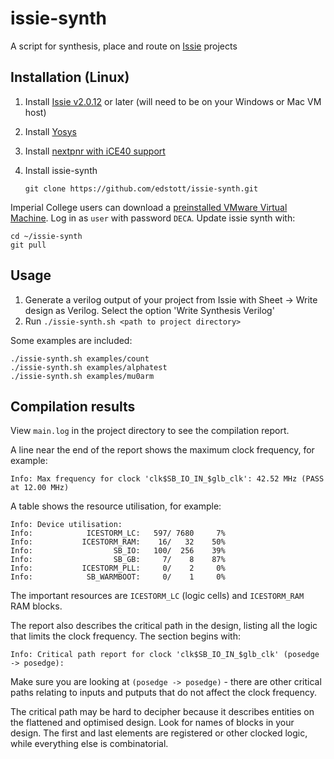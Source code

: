 # issie-synth
A script for synthesis, place and route on [Issie](https://github.com/tomcl/issie) projects

## Installation (Linux)
1. Install [Issie v2.0.12](https://github.com/tomcl/issie/releases/tag/v2.0.12) or later (will need to be on your Windows or Mac VM host)
2. Install [Yosys](http://bygone.clairexen.net/yosys/download.html)
3. Install [nextpnr with iCE40 support](https://github.com/YosysHQ/nextpnr#nextpnr-ice40)
4. Install issie-synth

       git clone https://github.com/edstott/issie-synth.git

Imperial College users can download a [preinstalled VMware Virtual Machine](https://imperiallondon-my.sharepoint.com/:u:/g/personal/estott_ic_ac_uk/ETfs6pGuxt5EqaUugjaZpmkBlx7b5Fm35V-pTtjpjOAYeg?e=4ifSLO). 
Log in as `user` with password `DECA`. Update issie synth with:

    cd ~/issie-synth
    git pull
  
## Usage
1. Generate a verilog output of your project from Issie with Sheet → Write design as Verilog. Select the option 'Write Synthesis Verilog'
2. Run `./issie-synth.sh <path to project directory>`

Some examples are included:
             
    ./issie-synth.sh examples/count
    ./issie-synth.sh examples/alphatest
    ./issie-synth.sh examples/mu0arm

## Compilation results
View `main.log` in the project directory to see the compilation report.

A line near the end of the report shows the maximum clock frequency, for example:

    Info: Max frequency for clock 'clk$SB_IO_IN_$glb_clk': 42.52 MHz (PASS at 12.00 MHz)

A table shows the resource utilisation, for example:

    Info: Device utilisation:
    Info: 	         ICESTORM_LC:   597/ 7680     7%
    Info: 	        ICESTORM_RAM:    16/   32    50%
    Info: 	               SB_IO:   100/  256    39%
    Info: 	               SB_GB:     7/    8    87%
    Info: 	        ICESTORM_PLL:     0/    2     0%
    Info: 	         SB_WARMBOOT:     0/    1     0%

The important resources are `ICESTORM_LC` (logic cells) and `ICESTORM_RAM` RAM blocks.

The report also describes the critical path in the design, listing all the logic that limits the clock frequency. The section begins with:
      
    Info: Critical path report for clock 'clk$SB_IO_IN_$glb_clk' (posedge -> posedge):
Make sure you are looking at `(posedge -> posedge)` - there are other critical paths relating to inputs and putputs that do not affect the clock frequency.

The critical path may be hard to decipher because it describes entities on the flattened and optimised design. Look for names of blocks in your design. The first and last elements are registered or other clocked logic, while everything else is combinatorial.


